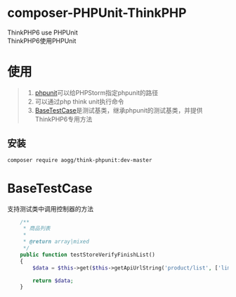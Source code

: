 # composer-PHPUnit-ThinkPHP
ThinkPHP6 use PHPUnit  
ThinkPHP6使用PHPUnit


# 使用
> 1. [phpunit](https://github.com/aogg/composer-PHPUnit-ThinkPHP/blob/master/src/phpunit)可以给PHPStorm指定phpunit的路径
> 2. 可以通过php think unit执行命令
> 3. [BaseTestCase](https://github.com/aogg/composer-PHPUnit-ThinkPHP/blob/master/src/BaseTestCase.php)是测试基类，继承phpunit的测试基类，并提供ThinkPHP6专用方法





## 安装

```bash
composer require aogg/think-phpunit:dev-master
```



# BaseTestCase

支持测试类中调用控制器的方法
```php
    /**
     * 商品列表
     *
     * @return array|mixed
     */
    public function testStoreVerifyFinishList()
    {
        $data = $this->get($this->getApiUrlString('product/list', ['limit' => 1]));

        return $data;
    }
```
